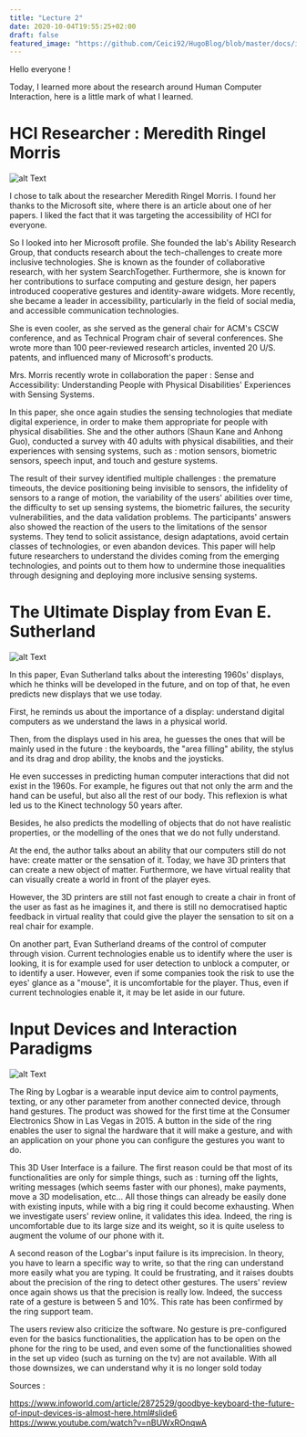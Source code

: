 ```yaml
---
title: "Lecture 2"
date: 2020-10-04T19:55:25+02:00
draft: false
featured_image: "https://github.com/Ceici92/HugoBlog/blob/master/docs/images/Lecture2/IvanSutherland.JPG?raw=true"
---
```


Hello everyone !

Today, I learned more about the research around Human Computer Interaction, here is a little mark of what I learned.

# HCI Researcher : Meredith Ringel Morris

![alt Text](https://github.com/Ceici92/HugoBlog/blob/master/docs/images/Lecture2/merrie_morris.jpg?raw=true "")

I chose to talk about the researcher Meredith Ringel Morris. 
I found her thanks to the Microsoft site, where there is an article about one of her papers. 
I liked the fact that it was targeting the accessibility of HCI for everyone.

So I looked into her Microsoft profile.
She founded the lab's Ability Research Group, that conducts research about the tech-challenges to create more inclusive technologies. 
She is known as the founder of collaborative research, with her system SearchTogether.
Furthermore, she is known for her contributions to surface computing and gesture design, her papers introduced cooperative gestures and identity-aware widgets. 
More recently, she became a leader in accessibility, particularly in the field of social media, and accessible communication technologies.


She is even cooler, as she served as the general chair for ACM's CSCW conference, and as Technical Program chair of several conferences.
She wrote more than 100 peer-reviewed research articles, invented 20 U/S. patents, and influenced many of Microsoft's products.


Mrs. Morris recently wrote in collaboration the paper : Sense and Accessibility: Understanding People with Physical Disabilities' Experiences with Sensing Systems.

In this paper, she once again studies the sensing technologies that mediate digital experience, in order to make them appropriate for people with physical disabilities.
She and the other authors (Shaun Kane and Anhong Guo), conducted a survey with 40 adults with physical disabilities, and their experiences with sensing systems, such as : motion sensors, biometric sensors, speech input, and touch and gesture systems.

The result of their survey identified multiple challenges : the premature timeouts, the device positioning being invisible to sensors, the infidelity of sensors to a range of motion, the variability of the users' abilities over time, the difficulty to set up sensing systems, the biometric failures, the security vulnerabilities, and the data validation problems.
The participants' answers also showed the reaction of the users to the limitations of the sensor systems.
They tend to solicit assistance, design adaptations, avoid certain classes of technologies, or even abandon devices.
This paper will help future researchers to understand the divides coming from the emerging technologies, and points out to them how to undermine those inequalities through designing and deploying more inclusive sensing systems.


# The Ultimate Display from Evan E. Sutherland

![alt Text](https://github.com/Ceici92/HugoBlog/blob/master/docs/images/Lecture2/IvanSutherland.JPG?raw=true "")

In this paper, Evan Sutherland talks about the interesting 1960s' displays, which he thinks will be developed in the future, and on top of that, he even predicts new displays that we use today. 

First, he reminds us about the importance of a display: understand digital computers as we understand the laws in a physical world. 

Then, from the displays used in his area, he guesses the ones that will be mainly used in the future : the keyboards, the "area filling" ability, the stylus and its drag and drop ability, the knobs and the joysticks.

He even successes in predicting human computer interactions that did not exist in the 1960s. For example, he figures out that not only the arm and the hand can be useful, but also all the rest of our body. This reflexion is what led us to the Kinect technology 50 years after.

Besides, he also predicts the modelling of objects that do not have realistic properties, or the modelling of the ones that we do not fully understand. 

At the end, the author talks about an ability that our computers still do not have: create matter or the sensation of it. Today, we have 3D printers that can create a new object of matter. Furthermore, we have virtual reality that can visually create a world in front of the player eyes. 

However, the 3D printers are still not fast enough to create a chair in front of the user as fast as he imagines it, and there is still no democratised haptic feedback in virtual reality that could give the player the sensation to sit on a real chair for example.

On another part, Evan Sutherland dreams of the control of computer through vision. 
Current technologies enable us to identify where the user is looking, it is for example used for user detection to unblock a computer, or to identify a user. 
However, even if some companies took the risk to use the eyes' glance as a "mouse", it is uncomfortable for the player. Thus, even if current technologies enable it, it may be let aside in our future.



# Input Devices and Interaction Paradigms

![alt Text](https://github.com/Ceici92/HugoBlog/blob/master/docs/images/Lecture2/Ring.jpg?raw=true "")

The Ring by Logbar is a wearable input device aim to control payments, texting, or any other parameter from another connected device, through hand gestures. The product was showed for the first time at the Consumer Electronics Show in Las Vegas in 2015.
A button in the side of the ring enables the user to signal the hardware that it will make a gesture, and with an application on your phone you can configure the gestures you want to do. 

This 3D User Interface is a failure. 
The first reason could be that most of its functionalities are only for simple things, such as : turning off the lights, writing messages (which seems faster with our phones), make payments, move a 3D modelisation, etc...
All those things can already be easily done with existing inputs, while with a big ring it could become exhausting. 
When we investigate users' review online, it validates this idea. Indeed, the ring is uncomfortable due to its large size and its weight, so it is quite useless to augment the volume of our phone with it.

A second reason of the Logbar's input failure is its imprecision. 
In theory, you have to learn a specific way to write, so that the ring can understand more easily what you are typing.
It could be frustrating, and it raises doubts about the precision of the ring to detect other gestures. 
The users' review once again shows us that the precision is really low. 
Indeed, the success rate of a gesture is between 5 and 10%. 
This rate has been confirmed by the ring support team. 

The users review also criticize the software. 
No gesture is pre-configured even for the basics functionalities, the application has to be open on the phone for the ring to be used, and even some of the functionalities showed in the set up video (such as turning on the tv) are not available.
With all those downsizes, we can understand why it is no longer sold today

Sources : 

https://www.infoworld.com/article/2872529/goodbye-keyboard-the-future-of-input-devices-is-almost-here.html#slide6
https://www.youtube.com/watch?v=nBUWxROnqwA
